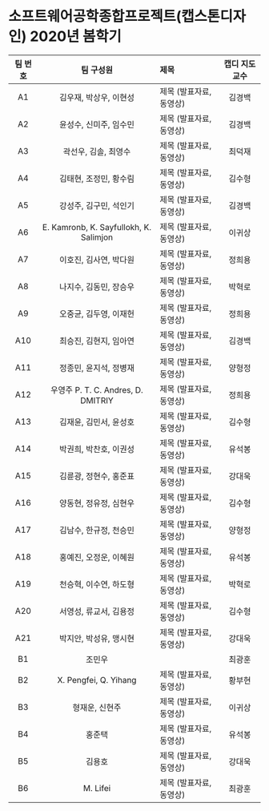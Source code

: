 # 소프트웨어공학종합프로젝트(캡스톤디자인) 2020년 봄학기 

|팀 번호|  팀 구성원| 제목 | 캡디 지도교수|
|:---:|:------:|:----------|:---:|
| A1 | 김우재, 박상우, 이현성 |제목 (발표자료,동영상) |김경백|
| A2 | 윤성수, 신미주, 임수민 |제목 (발표자료,동영상) |김경백|
| A3 | 곽선우, 김솔, 최영수   |제목 (발표자료,동영상) |최덕재|
| A4 | 김태현, 조정민, 황수림 |제목 (발표자료,동영상) |김수형|
| A5 | 강성주, 김구민, 석인기 |제목 (발표자료,동영상) |김경백|
| A6 | E. Kamronb, K. Sayfullokh, K. Salimjon|제목 (발표자료,동영상) |이귀상|
| A7 | 이호진, 김사연, 박다원 |제목 (발표자료,동영상) |정희용|
| A8 | 나지수, 김동민, 장승우|제목 (발표자료,동영상) | 박혁로|
| A9 | 오중균, 김두영, 이재헌 |제목 (발표자료,동영상) |정희용|
| A10| 최승진, 김현지, 임아연 |제목 (발표자료,동영상) |김경백|
| A11| 정종민, 윤지석, 정병재|제목 (발표자료,동영상) |양형정|
| A12| 우영주 P. T. C. Andres, D. DMITRIY|제목 (발표자료,동영상) | 정희용|
| A13| 김재윤, 김민서, 윤성호|제목 (발표자료,동영상) |김수형|
| A14| 박권희, 박찬호, 이권성|제목 (발표자료,동영상) |유석봉|
| A15| 김륜광, 정현수, 홍준표|제목 (발표자료,동영상) |강대욱|
| A16| 양동현, 정유정, 심현우|제목 (발표자료,동영상) |김수형|
| A17| 김남수, 한규정, 천승민|제목 (발표자료,동영상) |양형정|
| A18| 홍예진, 오정운, 이혜원|제목 (발표자료,동영상) |유석봉|
| A19| 천승혁, 이수연, 하도형|제목 (발표자료,동영상) |박혁로|
| A20| 서영성, 류교서, 김용정|제목 (발표자료,동영상) |김수형|
| A21| 박지안, 박성유, 맹시현|제목 (발표자료,동영상) |강대욱|
| B1| 조민우| | 최광훈|
| B2| X. Pengfei, Q. Yihang|제목 (발표자료,동영상) |황부현|
| B3| 형재운, 신현주|제목 (발표자료,동영상) |이귀상|
| B4| 홍준택|제목 (발표자료,동영상) | 유석봉|
| B5| 김용호|제목 (발표자료,동영상) |강대욱|
| B6| M. Lifei|제목 (발표자료,동영상) |최광훈|



